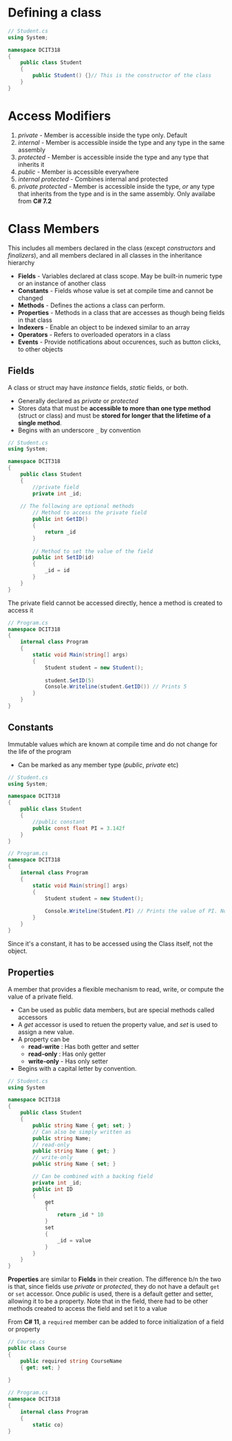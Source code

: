 # Defining a class
```csharp
// Student.cs
using System;

namespace DCIT318
{
	public class Student
	{
		public Student() {}// This is the constructor of the class
	}
}
```

# Access Modifiers
1. *private* - Member is accessible inside the type only. Default
2. *internal* - Member is accessible inside the type and any type in the same assembly
3. *protected* - Member is accessible inside the type and any type that inherits it
4. *public* - Member is accessible everywhere
5. *internal protected* - Combines internal and protected
6. *private protected* - Member is accessible inside the type, *or* any type that inherits from the type and is in the same assembly. Only availabe from **C# 7.2**

# Class Members
This includes all members declared in the class (except *constructors* and *finalizers*), and all members declared in all classes in the inheritance hierarchy
- **Fields** - Variables declared at class scope. May be built-in numeric type or an instance of another class
- **Constants** - Fields whose value is set at compile time and cannot be changed
- **Methods** - Defines the actions a class can perform.
- **Properties** - Methods in a class that are accesses as though being fields in that class
- **Indexers** - Enable an object to be indexed similar to an array
- **Operators** - Refers to overloaded operators in a class
- **Events** - Provide notifications about occurences, such as button clicks, to other objects

## Fields
A class or struct may have *instance* fields, *static* fields, or both.
- Generally declared as *private* or *protected*
- Stores data that must be **accessible to more than one type method** (struct or class) and must be **stored for longer that the lifetime of a single method**.
- Begins with an underscore `_` by convention 
```csharp
// Student.cs
using System;

namespace DCIT318
{
	public class Student
	{
		//private field
		private int _id;
		
	// The following are optional methods
		// Method to access the private field
		public int GetID()
		{
			return _id
		}
		
		// Method to set the value of the field
		public int SetID(id)
		{
			_id = id
		}
	}
}
```
The private field cannot be accessed directly, hence a method is created to access it

```csharp
// Program.cs
namespace DCIT318
{
	internal class Program
	{
		static void Main(string[] args)
		{
			Student student = new Student();
			
			student.SetID(5)
			Console.Writeline(student.GetID()) // Prints 5
		}
	}
}
```

## Constants
Immutable values which are known at compile time and do not change for the life of the program
- Can be marked as any member type (*public*, *private* etc)
```csharp
// Student.cs
using System;

namespace DCIT318
{
	public class Student
	{
		//public constant
		public const float PI = 3.142f
	}
}
```

```csharp
// Program.cs
namespace DCIT318
{
	internal class Program
	{
		static void Main(string[] args)
		{
			Student student = new Student();
			
			Console.Writeline(Student.PI) // Prints the value of PI. Note the difference in 'Student'
		}
	}
}
```
Since it's a constant, it has to be accessed using the Class itself, not the object.

## Properties
A member that provides a flexible mechanism to read, write, or compute the value of a private field.
- Can be used as public data members, but are special methods called accessors
- A *get* accessor is used to retuen the property value, and *set* is used to assign a new value.
- A property can be
	- **read-write** : Has both getter and setter
	- **read-only** : Has only getter
	- **write-only** - Has only setter
- Begins with a capital letter by convention.
```csharp
// Student.cs
using System

namespace DCIT318
{
	public class Student
	{
		public string Name { get; set; }
		// Can also be simply written as
		public string Name;
		// read-only
		public string Name { get; }
		// write-only
		public string Name { set; }

		// Can be combined with a backing field
		private int _id;
		public int ID 
		{
			get
			{
				return _id * 10
			}
			set
			{
				_id = value
			}
		}
	}
}
```
**Properties** are similar to **Fields** in their creation. The difference b/n the two is that, since fields use *private* or *protected*, they do not have a default `get` or `set` accessor. Once *public* is used, there is a default getter and setter, allowing it to be a property. Note that in the field, there had to be other methods created to access the field and set it to a value

From **C# 11**, a `required` member can be added to force initialization of a field or property
```csharp
// Course.cs
public class Course
{
	public required string CourseName
	{ get; set; }
	
}
```

```csharp
// Program.cs
namespace DCIT318
{
	internal class Program
	{
		static co}
}
```